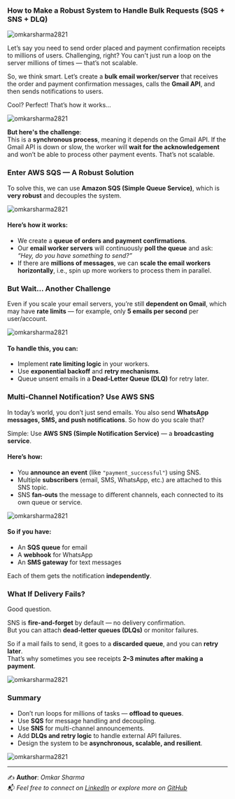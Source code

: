 ### How to Make a Robust System to Handle Bulk Requests (SQS + SNS + DLQ)

![omkarsharma2821](https://dev-to-uploads.s3.amazonaws.com/uploads/articles/t8c0q9wbo06bpyv02miq.png)

Let’s say you need to send order placed and payment confirmation receipts to millions of users. Challenging, right? You can't just run a loop on the server millions of times — that’s not scalable.

So, we think smart. Let’s create a **bulk email worker/server** that receives the order and payment confirmation messages, calls the **Gmail API**, and then sends notifications to users.

Cool? Perfect! That’s how it works…  

![omkarsharma2821](https://dev-to-uploads.s3.amazonaws.com/uploads/articles/ww3o1sflew6immj7qf6s.png)

**But here's the challenge**:  
This is a **synchronous process**, meaning it depends on the Gmail API. If the Gmail API is down or slow, the worker will **wait for the acknowledgement** and won’t be able to process other payment events. That’s not scalable.


### Enter AWS SQS — A Robust Solution

To solve this, we can use **Amazon SQS (Simple Queue Service)**, which is **very robust** and decouples the system.

![omkarsharma2821](https://dev-to-uploads.s3.amazonaws.com/uploads/articles/mvp4kwuoamsvlsh2m7uf.png)

#### Here’s how it works:

- We create a **queue of orders and payment confirmations**.
- Our **email worker servers** will continuously **poll the queue** and ask:  
  _“Hey, do you have something to send?”_
- If there are **millions of messages**, we can **scale the email workers horizontally**, i.e., spin up more workers to process them in parallel.


### But Wait… Another Challenge

Even if you scale your email servers, you’re still **dependent on Gmail**, which may have **rate limits** — for example, only **5 emails per second** per user/account.

![omkarsharma2821](https://dev-to-uploads.s3.amazonaws.com/uploads/articles/ze01m3dsi8vuiae28v42.png)


#### To handle this, you can:

- Implement **rate limiting logic** in your workers.
- Use **exponential backoff** and **retry mechanisms**.
- Queue unsent emails in a **Dead-Letter Queue (DLQ)** for retry later.


### Multi-Channel Notification? Use AWS SNS

In today’s world, you don’t just send emails. You also send **WhatsApp messages, SMS, and push notifications**. So how do you scale that?

Simple: Use **AWS SNS (Simple Notification Service)** — a **broadcasting service**.

#### Here’s how:

- You **announce an event** (like `"payment_successful"`) using SNS.
- Multiple **subscribers** (email, SMS, WhatsApp, etc.) are attached to this SNS topic.
- SNS **fan-outs** the message to different channels, each connected to its own queue or service.


![omkarsharma2821](https://dev-to-uploads.s3.amazonaws.com/uploads/articles/fk03zl2oskzx2f8h1tay.png)


#### So if you have:

- An **SQS queue** for email  
- A **webhook** for WhatsApp  
- An **SMS gateway** for text messages  

Each of them gets the notification **independently**.

### What If Delivery Fails?

Good question.

SNS is **fire-and-forget** by default — no delivery confirmation.  
But you can attach **dead-letter queues (DLQs)** or monitor failures.

So if a mail fails to send, it goes to a **discarded queue**, and you can **retry later**.  
That’s why sometimes you see receipts **2–3 minutes after making a payment**.

![omkarsharma2821](https://dev-to-uploads.s3.amazonaws.com/uploads/articles/q04rphf5a8nfdunp6hy6.png)


### Summary

- Don’t run loops for millions of tasks — **offload to queues**.
- Use **SQS** for message handling and decoupling.
- Use **SNS** for multi-channel announcements.
- Add **DLQs and retry logic** to handle external API failures.
- Design the system to be **asynchronous, scalable, and resilient**.

![omkarsharma2821](https://dev-to-uploads.s3.amazonaws.com/uploads/articles/hipznqwdeo0n77ey9vj9.png)

---

✍️ **Author**: *Omkar Sharma*  
📬 *Feel free to connect on [LinkedIn](https://www.linkedin.com/in/omkarsharmaa/) or explore more on [GitHub](https://github.com/omkarsharma2821)* 